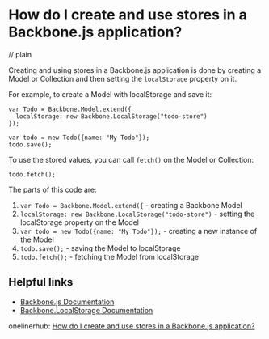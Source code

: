 # How do I create and use stores in a Backbone.js application?
// plain

Creating and using stores in a Backbone.js application is done by creating a Model or Collection and then setting the `localStorage` property on it.

For example, to create a Model with localStorage and save it:

```
var Todo = Backbone.Model.extend({
  localStorage: new Backbone.LocalStorage("todo-store")
});

var todo = new Todo({name: "My Todo"});
todo.save();
```

To use the stored values, you can call `fetch()` on the Model or Collection:

```
todo.fetch();
```

The parts of this code are:

1. `var Todo = Backbone.Model.extend({` - creating a Backbone Model
2. `localStorage: new Backbone.LocalStorage("todo-store")` - setting the localStorage property on the Model
3. `var todo = new Todo({name: "My Todo"});` - creating a new instance of the Model
4. `todo.save();` - saving the Model to localStorage
5. `todo.fetch();` - fetching the Model from localStorage

## Helpful links

- [Backbone.js Documentation](http://backbonejs.org/)
- [Backbone.LocalStorage Documentation](https://github.com/jeromegn/Backbone.localStorage)

onelinerhub: [How do I create and use stores in a Backbone.js application?](https://onelinerhub.com/backbone.js/how-do-i-create-and-use-stores-in-a-backbone-js-application)